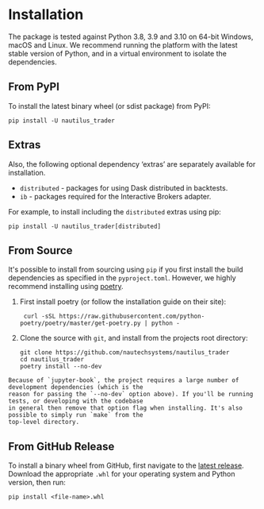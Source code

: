 # Installation

The package is tested against Python 3.8, 3.9 and 3.10 on 64-bit Windows, macOS and Linux. 
We recommend running the platform with the latest stable version of Python, and 
in a virtual environment to isolate the dependencies.

## From PyPI
To install the latest binary wheel (or sdist package) from PyPI:
    
    pip install -U nautilus_trader

## Extras

Also, the following optional dependency ‘extras’ are separately available for installation.

- `distributed` - packages for using Dask distributed in backtests.
- `ib`  - packages required for the Interactive Brokers adapter.

For example, to install including the `distributed` extras using pip:

    pip install -U nautilus_trader[distributed]

## From Source
It's possible to install from sourcing using `pip` if you first install the build dependencies
as specified in the `pyproject.toml`. However, we highly recommend installing using [poetry](https://python-poetry.org/).

1. First install poetry (or follow the installation guide on their site):

        curl -sSL https://raw.githubusercontent.com/python-poetry/poetry/master/get-poetry.py | python -

2. Clone the source with `git`, and install from the projects root directory:

       git clone https://github.com/nautechsystems/nautilus_trader
       cd nautilus_trader
       poetry install --no-dev

```{note}
Because of `jupyter-book`, the project requires a large number of development dependencies (which is the
reason for passing the `--no-dev` option above). If you'll be running tests, or developing with the codebase
in general then remove that option flag when installing. It's also possible to simply run `make` from the
top-level directory.
```

## From GitHub Release
To install a binary wheel from GitHub, first navigate to the [latest release](https://github.com/nautechsystems/nautilus_trader/releases/latest).
Download the appropriate `.whl` for your operating system and Python version, then run:

    pip install <file-name>.whl
